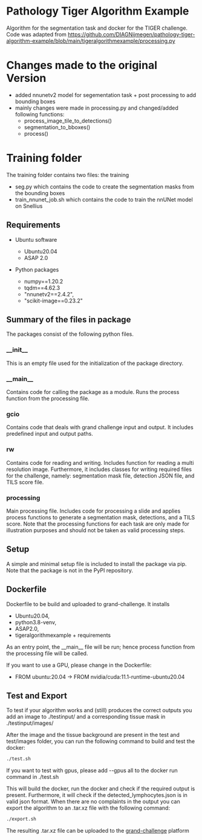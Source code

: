 # Pathology Tiger Algorithm Example

Algorithm for the segmentation task and docker for the TIGER challenge.
Code was adapted from https://github.com/DIAGNijmegen/pathology-tiger-algorithm-example/blob/main/tigeralgorithmexample/processing.py

# Changes made to the original Version 
- added nnunetv2 model for segementation task + post processing to add bounding boxes
- mainly changes were made in processing.py and changed/added following functions:
  - process_image_tile_to_detections()
  - segmentation_to_bboxes()
  - process()

# Training folder

The training folder contains two files: the training
- seg.py which contains the code to create the segmentation masks from the bounding boxes
- train_nnunet_job.sh which contains the code to train the nnUNet model on Snellius

## Requirements

- Ubuntu software
  - Ubuntu20.04
  - ASAP 2.0


- Python packages
  - numpy==1.20.2
  - tqdm==4.62.3
  - "nnunetv2==2.4.2",
  - "scikit-image==0.23.2"

## Summary of the files in package
The packages consist of the following python files.

### \_\_init\_\_
This is an empty file used for the initialization of the package directory.

### \_\_main\_\_
Contains code for calling the package as a module. Runs the process function from the processing file.

### gcio
Contains code that deals with grand challenge input and output. It includes predefined input and output paths. 

### rw
Contains code for reading and writing. Includes function for reading a multi resolution image. Furthermore, it includes classes for writing required files for the challenge, namely: segmentation mask file, detection JSON file, and TILS score file.

### processing
Main processing file. Includes code for processing a slide and applies process functions to generate a segmentation mask, detections, and a TILS score. Note that the processing functions for each task are only made for illustration purposes and should not be taken as valid processing steps.

## Setup
A simple and minimal setup file is included to install the package via pip. Note that the package is not in the PyPI repository.

## Dockerfile
Dockerfile to be build and uploaded to grand-challenge. It installs 
 - Ubuntu20.04, 
 - python3.8-venv, 
 - ASAP2.0, 
 - tigeralgorithmexample + requirements

As an entry point, the \_\_main\_\_ file will be run; hence process function from the processing file will be called.

If you want to use a GPU, please change in the Dockerfile:
- FROM ubuntu:20.04 ->  FROM nvidia/cuda:11.1-runtime-ubuntu20.04

## Test and Export
To test if your algorithm works and (still) produces the correct outputs you add an image to ./testinput/ and a corresponding tissue mask in ./testinput/images/

After the image and the tissue background are present in the test and test/images folder, you can run the following command to build and test the docker:

```bash
./test.sh
```
If you want to test with gpus, please add --gpus all to the docker run command in ./test.sh 

This will build the docker, run the docker and check if the required output is present. Furthermore, it will check if the detected_lymphocytes.json is in valid json format. When there are no complaints in the output you can export the algorithm to an .tar.xz file with the following command:

```bash
./export.sh
```

The resulting .tar.xz file can be uploaded to the <a href="https://grand-challenge.org/">grand-challenge</a> platform
